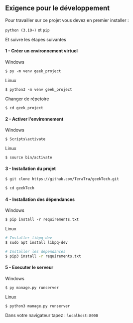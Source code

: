 ## Exigence pour le développement 

Pour travailler sur ce projet vous devez en premier installer :

``python (3.10+)`` et ``pip``

Et suivre les étapes suivantes 

#### 1 - Créer un environnement virtuel

Windows

```$ py -m venv geek_project```

Linux

```$ python3 -m venv geek_project```

Changer de répetoire

```$ cd geek_project```

#### 2 - Activer l'environnement

Windows

```$ Scripts\activate```

Linux

```$ source bin/activate```

#### 3 - Installation du projet

```bash
$ git clone https://github.com/TeraTra/geekTech.git

$ cd geekTech
```

#### 4 - Installation des dépendances

Windows

``$ pip install -r requirements.txt``

Linux

```bash
# Installer libpq-dev
$ sudo apt install libpq-dev

# Installer les dependances
$ pip3 install -r requirements.txt
```

#### 5 - Executer le serveur

Windows

```$ py manage.py runserver```

Linux

```$ python3 manage.py runserver```

Dans votre navigateur tapez : ``localhost:8000``
